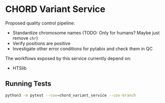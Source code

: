 # CHORD Variant Service

Proposed quality control pipeline:

* Standardize chromosome names (TODO: Only for humans? Maybe just remove `chr`)
* Verify positions are positive
* Investigate other error conditions for pytabix and check them in QC

The workflows exposed by this service currently depend on:

* HTSlib


## Running Tests

```bash
python3 -m pytest --cov=chord_variant_service --cov-branch
```

